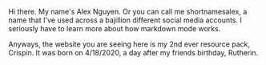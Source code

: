 Hi there. My name's Alex Nguyen. Or you can call me shortnamesalex, a name that I've used across a bajillion different social media accounts. I seriously have to learn more about how markdown mode works.

Anyways, the website you are seeing here is my 2nd ever resource pack, Crispin. It was born on 4/18/2020, a day after my friends birthday, Rutherin. 
